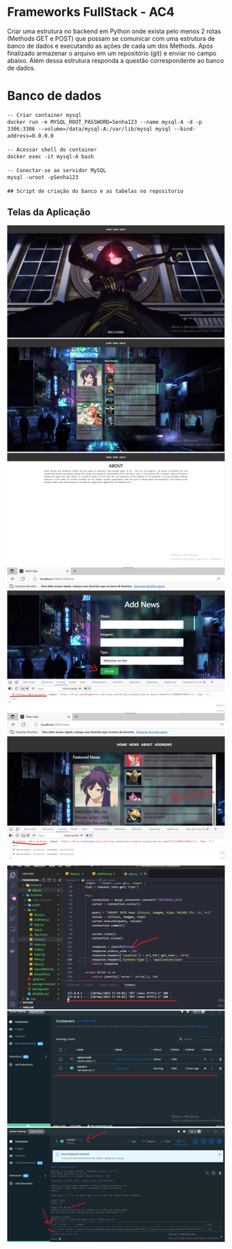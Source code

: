 # Frameworks FullStack - AC4

Criar uma estrutura no backend em Python onde exista pelo menos 2 rotas (Methods GET e POST) que possam se comunicar com uma estrutura de banco de dados e executando as ações de cada um dos Methods. Após finalizado armazenar o arquivo em um repositório (git) e enviar no campo abaixo.
Além dessa estrutura responda a questão correspondente ao banco de dados.

# Banco de dados
```
-- Criar container mysql
docker run -e MYSQL_ROOT_PASSWORD=Senha123 --name mysql-A -d -p 3306:3306 --volume=/data/mysql-A:/var/lib/mysql mysql --bind-address=0.0.0.0

-- Acessar shell do container
docker exec -it mysql-A bash

-- Conectar-se ao servidor MySQL
mysql -uroot -pSenha123

## Script de criação do banco e as tabelas no repositorio
```
## Telas da Aplicação
<div align="center">
  <img src="img/img01.png">
  <img src="img/img02.png">
  <img src="img/img03.png">
  <img src="img/img04.png">
  <img src="img/img05.png">
  <img src="img/img06.png">
  <img src="img/img07.png">
  <img src="img/img08.png">
</div>
